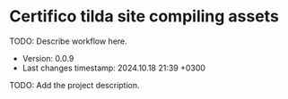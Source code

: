 <!--
@since 2024.10.06, 22:56
@changed 2024.10.06, 22:56
-->

# Certifico tilda site compiling assets

TODO: Describe workflow here.

- Version: 0.0.9
- Last changes timestamp: 2024.10.18 21:39 +0300

TODO: Add the project description.
